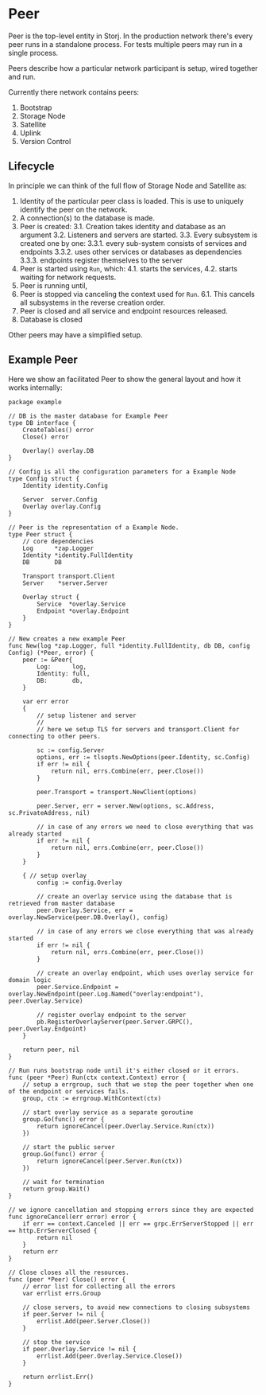 # Peer

Peer is the top-level entity in Storj. In the production network there's every peer runs in a standalone process. For tests multiple peers may run in a single process.

Peers describe how a particular network participant is setup, wired together and run.

Currently there network contains peers:

1. Bootstrap
2. Storage Node
3. Satellite
4. Uplink
5. Version Control

## Lifecycle

In principle we can think of the full flow of Storage Node and Satellite as:

1. Identity of the particular peer class is loaded. This is use to uniquely identify the peer on the network.
2. A connection(s) to the database is made.
3. Peer is created:
3.1. Creation takes identity and database as an argument
3.2. Listeners and servers are started.
3.3. Every subsystem is created one by one:
3.3.1. every sub-system consists of services and endpoints
3.3.2. uses other services or databases as dependencies
3.3.3. endpoints register themselves to the server
4. Peer is started using `Run`, which:
4.1. starts the services,
4.2. starts waiting for network requests.
5. Peer is running until,
6. Peer is stopped via canceling the context used for `Run`.
6.1. This cancels all subsystems in the reverse creation order.
7. Peer is closed and all service and endpoint resources released.
8. Database is closed

Other peers may have a simplified setup.

## Example Peer

Here we show an facilitated Peer to show the general layout and how it works internally:

```
package example

// DB is the master database for Example Peer
type DB interface {
	CreateTables() error
	Close() error

	Overlay() overlay.DB
}

// Config is all the configuration parameters for a Example Node
type Config struct {
	Identity identity.Config

	Server  server.Config
	Overlay overlay.Config
}

// Peer is the representation of a Example Node.
type Peer struct {
	// core dependencies
	Log      *zap.Logger
	Identity *identity.FullIdentity
	DB       DB

	Transport transport.Client
	Server    *server.Server

	Overlay struct {
		Service  *overlay.Service
		Endpoint *overlay.Endpoint
	}
}

// New creates a new example Peer
func New(log *zap.Logger, full *identity.FullIdentity, db DB, config Config) (*Peer, error) {
	peer := &Peer{
		Log:      log,
		Identity: full,
		DB:       db,
	}

	var err error
	{
		// setup listener and server
		//
		// here we setup TLS for servers and transport.Client for connecting to other peers.
		
		sc := config.Server
		options, err := tlsopts.NewOptions(peer.Identity, sc.Config)
		if err != nil {
			return nil, errs.Combine(err, peer.Close())
		}

		peer.Transport = transport.NewClient(options)

		peer.Server, err = server.New(options, sc.Address, sc.PrivateAddress, nil)
		
		// in case of any errors we need to close everything that was already started
		if err != nil {
			return nil, errs.Combine(err, peer.Close())
		}
	}

	{ // setup overlay
		config := config.Overlay

		// create an overlay service using the database that is retrieved from master database
		peer.Overlay.Service, err = overlay.NewService(peer.DB.Overlay(), config)
		
		// in case of any errors we close everything that was already started
		if err != nil {
			return nil, errs.Combine(err, peer.Close())
		}

		// create an overlay endpoint, which uses overlay service for domain logic
		peer.Service.Endpoint = overlay.NewEndpoint(peer.Log.Named("overlay:endpoint"), peer.Overlay.Service)
		
		// register overlay endpoint to the server
		pb.RegisterOverlayServer(peer.Server.GRPC(), peer.Overlay.Endpoint)
	}

	return peer, nil
}

// Run runs bootstrap node until it's either closed or it errors.
func (peer *Peer) Run(ctx context.Context) error {
	// setup a errgroup, such that we stop the peer together when one of the endpoint or services fails.
	group, ctx := errgroup.WithContext(ctx)

	// start overlay service as a separate goroutine
	group.Go(func() error {
		return ignoreCancel(peer.Overlay.Service.Run(ctx))
	})

	// start the public server
	group.Go(func() error {
		return ignoreCancel(peer.Server.Run(ctx))
	})

	// wait for termination
	return group.Wait()
}

// we ignore cancellation and stopping errors since they are expected
func ignoreCancel(err error) error {
	if err == context.Canceled || err == grpc.ErrServerStopped || err == http.ErrServerClosed {
		return nil
	}
	return err
}

// Close closes all the resources.
func (peer *Peer) Close() error {
	// error list for collecting all the errors
	var errlist errs.Group

	// close servers, to avoid new connections to closing subsystems
	if peer.Server != nil {
		errlist.Add(peer.Server.Close())
	}

	// stop the service
	if peer.Overlay.Service != nil {
		errlist.Add(peer.Overlay.Service.Close())
	}

	return errlist.Err()
}
```
